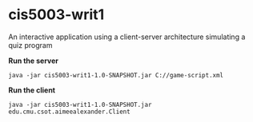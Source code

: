 # cis5003-writ1  
An interactive application using a client-server architecture simulating a quiz program

**Run the server**

    java -jar cis5003-writ1-1.0-SNAPSHOT.jar C://game-script.xml

**Run the client**

    java -jar cis5003-writ1-1.0-SNAPSHOT.jar edu.cmu.csot.aimeealexander.Client 


